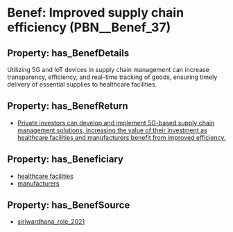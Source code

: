 # Benef: __Improved supply chain efficiency__ (PBN__Benef_37)

## Property: has_BenefDetails

Utilizing 5G and IoT devices in supply chain management can increase transparency, efficiency, and real-time tracking of goods, ensuring timely delivery of essential supplies to healthcare facilities.

## Property: has_BenefReturn

* [Private investors can develop and implement 5G-based supply chain management solutions, increasing the value of their investment as healthcare facilities and manufacturers benefit from improved efficiency.](../BenefReturn/PBN__BenefReturn_37)

## Property: has_Beneficiary

* [healthcare facilities](../Stakeholder/PBN__Stakeholder_33)
* [manufacturers](../Stakeholder/PBN__Stakeholder_34)

## Property: has_BenefSource

* [siriwardhana_role_2021](../Article/PBN__Article_9)

